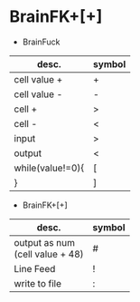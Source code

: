 # BrainFK+[+]

- BrainFuck

desc. | symbol
---|---
cell value + | +
cell value - | -
cell + | >
cell - | <
input | >
output | <
while(value!=0){ | [
} | ]

- BrainFK+[+]

desc. | symbol
---|---
output as num<br>(cell value + 48) | #
Line Feed | !
write to file | :
